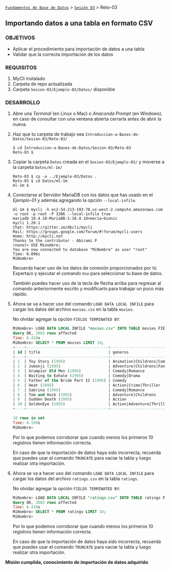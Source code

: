 [`Fundamentos de Base de Datos`](../../Readme.md) > [`Sesión 03`](../Readme.md) > Reto-03
## Importando datos a una tabla en formato CSV

### OBJETIVOS
- Aplicar el procedimiento para importación de datos a una tabla
- Validar que la correcta importación de los datos

### REQUISITOS
1. MyCli instalado
1. Carpeta de repo actualizada
1. Carpeta `Sesion-03/Ejemplo-03/Datos/` disponible

### DESARROLLO
1. Abre una _Terminal_ (en Linux o Mac) o _Anaconda Prompt_ (en Windows), en caso de consultar con una ventana abierta cerrarla antes de abrir la nueva.

1. Haz que tu carpeta de trabajo sea `Introduccion-a-Bases-de-Datos/Sesion-03/Reto-03/`
   ```console
   $ cd Introduccion-a-Bases-de-Datos/Sesion-03/Reto-03
   Reto-03 $
   ```

1. Copiar la carpeta `Datos` creada en el `Sesion-03/Ejemplo-03/` y moverse a la carpeta `Datos/ml-1m/`
   ```console
   Reto-03 $ cp -a ../Ejemplo-03/Datos .
   Reto-03 $ cd Datos/ml-1m
   ml-1m $
   ```

1. Conectarse al Servidor MariaDB con los datos que has usado en el _Ejemplo-01_ y además agregando la opción `--local-infile`.
   ```console
   ml-1m $ mycli -h ec2-54-213-193-78.us-west-2.compute.amazonaws.com -u root -p root -P 3306 --local-infile true
   mariadb 10.4.10-MariaDB-1:10.4.10+maria~bionic
   mycli 1.20.1
   Chat: https://gitter.im/dbcli/mycli
   Mail: https://groups.google.com/forum/#!forum/mycli-users
   Home: http://mycli.net
   Thanks to the contributor - Abirami P
   (none)> USE Minombre;
   You are now connected to database "MiNombre" as user "root"
   Time: 0.096s
   MiNombre>
   ```
   Recuerda hacer uso de los datos de conexión proporcionados por tú Experta/o y ejecutar el comando `Use` para seleccionar tu base de datos.

   También puedes hacer uso de la tecla de flecha arriba para regresar al comando anteriormente escrito y modificarlo para trabajar un poco más rápido.

1. Ahora se va a hacer uso del comando `LOAD DATA LOCAL INFILE` para cargar los datos del archivo `movies.csv` en la tabla `movies`.

   No olvidar agregar la opción `FIELDS TERMINATED BY`:
   ```sql
   MiNombre> LOAD DATA LOCAL INFILE "movies.csv" INTO TABLE movies FIELDS TERMINATED BY ",";
   Query OK, 3883 rows affected
   Time: 6.410s
   MiNombre> SELECT * FROM movies LIMIT 10;
   +----+------------------------------------+------------------------------+
   | id | title                              | generos                      |
   +----+------------------------------------+------------------------------+
   | 1  | Toy Story (1995)                   | Animation|Childrens|Comedy   |
   | 2  | Jumanji (1995)                     | Adventure|Childrens|Fantasy  |
   | 3  | Grumpier Old Men (1995)            | Comedy|Romance               |
   | 4  | Waiting to Exhale (1995)           | Comedy|Drama                 |
   | 5  | Father of the Bride Part II (1995) | Comedy                       |
   | 6  | Heat (1995)                        | Action|Crime|Thriller        |
   | 7  | Sabrina (1995)                     | Comedy|Romance               |
   | 8  | Tom and Huck (1995)                | Adventure|Childrens          |
   | 9  | Sudden Death (1995)                | Action                       |
   | 10 | GoldenEye (1995)                   | Action|Adventure|Thriller    |
   +----+------------------------------------+------------------------------+

   10 rows in set
   Time: 0.199s
   MiNombre>  
   ```
   Por lo que podemos corroborar que cuando menos los primeros 10 registros tienen información correcta.

   En caso de que la importación de datos haya sido incorrecta, recuerda que puedes usar el comando `TRUNCATE` para vaciar la tabla y luego realizar otra importación.

1. Ahora se va a hacer uso del comando `LOAD DATA LOCAL INFILE` para cargar los datos del archivo `ratings.csv` en la tabla `ratings`.

   No olvidar agregar la opción `FIELDS TERMINATED BY`:
   ```sql
   MiNombre> LOAD DATA LOCAL INFILE "ratings.csv" INTO TABLE ratings FIELDS TERMINATED BY ",";
   Query OK, 3883 rows affected
   Time: 6.410s
   MiNombre> SELECT * FROM ratings LIMIT 10;
   MiNombre>  
   ```
   Por lo que podemos corroborar que cuando menos los primeros 10 registros tienen información correcta.

   En caso de que la importación de datos haya sido incorrecta, recuerda que puedes usar el comando `TRUNCATE` para vaciar la tabla y luego realizar otra importación.

__Misión cumplida, conocimiento de importación de datos adquirido__
